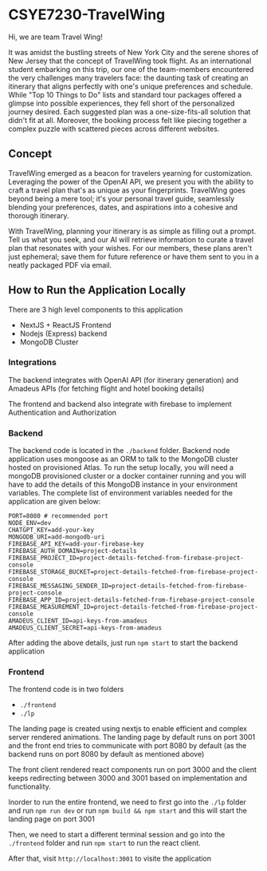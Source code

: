 # CSYE7230-TravelWing

Hi, we are team Travel Wing!

It was amidst the bustling streets of New York City and the serene shores of New Jersey that the concept of TravelWing took flight. As an international student embarking on this trip, our one of the team-members encountered the very challenges many travelers face: the daunting task of creating an itinerary that aligns perfectly with one's unique preferences and schedule. While "Top 10 Things to Do" lists and standard tour packages offered a glimpse into possible experiences, they fell short of the personalized journey desired. Each suggested plan was a one-size-fits-all solution that didn't fit at all. Moreover, the booking process felt like piecing together a complex puzzle with scattered pieces across different websites.

## Concept

TravelWing emerged as a beacon for travelers yearning for customization. Leveraging the power of the OpenAI API, we present you with the ability to craft a travel plan that's as unique as your fingerprints. TravelWing goes beyond being a mere tool; it's your personal travel guide, seamlessly blending your preferences, dates, and aspirations into a cohesive and thorough itinerary.

With TravelWing, planning your itinerary is as simple as filling out a prompt. Tell us what you seek, and our AI will retrieve information to curate a travel plan that resonates with your wishes. For our members, these plans aren't just ephemeral; save them for future reference or have them sent to you in a neatly packaged PDF via email.

## How to Run the Application Locally

There are 3 high level components to this application

- NextJS + ReactJS Frontend
- Nodejs (Express) backend
- MongoDB Cluster

### Integrations

The backend integrates with OpenAI API (for itinerary generation) and Amadeus APIs (for fetching flight and hotel booking details)

The frontend and backend also integrate with firebase to implement Authentication and Authorization

### Backend

The backend code is located in the ```./backend``` folder. Backend node application uses mongoose as an ORM to talk to the MongoDB cluster hosted on provisioned Atlas. To run the setup locally, you will need a mongoDB provisioned cluster or a docker container running and you will have to add the details of this MongoDB instance in your environment variables. The complete list of environment variables needed for the application are given below:

```
PORT=8080 # recommended port 
NODE_ENV=dev
CHATGPT_KEY=add-your-key
MONGODB_URI=add-mongodb-uri
FIREBASE_API_KEY=add-your-firebase-key
FIREBASE_AUTH_DOMAIN=project-details
FIREBASE_PROJECT_ID=project-details-fetched-from-firebase-project-console
FIREBASE_STORAGE_BUCKET=project-details-fetched-from-firebase-project-console
FIREBASE_MESSAGING_SENDER_ID=project-details-fetched-from-firebase-project-console
FIREBASE_APP_ID=project-details-fetched-from-firebase-project-console
FIREBASE_MEASUREMENT_ID=project-details-fetched-from-firebase-project-console
AMADEUS_CLIENT_ID=api-keys-from-amadeus
AMADEUS_CLIENT_SECRET=api-keys-from-amadeus

```

After adding the above details, just run ```npm start``` to start the backend application

### Frontend

The frontend code is in two folders
- ```./frontend```
- ```./lp```

The landing page is created using nextjs to enable efficient and complex server rendered animations. The landing page by default runs on port 3001 and the front end tries to communicate with port 8080 by default (as the backend runs on port 8080 by default as mentioned above)

The front client rendered react components run on port 3000 and the client keeps redirecting between 3000 and 3001 based on implementation and functionality. 

Inorder to run the entire frontend, we need to first go into the ```./lp``` folder and run ```npm run dev``` or run ```npm build && npm start``` and this will start the landing page on port 3001

Then, we need to start a different terminal session and go into the ```./frontend``` folder and run ```npm start``` to run the react client.

After that, visit ```http://localhost:3001``` to visite the application





